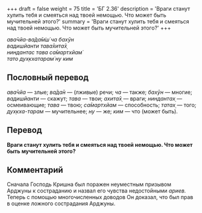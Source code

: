 +++
draft = false
weight = 75
title = 'БГ 2.36'
description = 'Враги станут хулить тебя и смеяться над твоей немощью. Что может быть мучительней этого?'
summary = 'Враги станут хулить тебя и смеяться над твоей немощью. Что может быть мучительней этого?'
+++

_ава̄чйа-ва̄да̄м̇ш́ ча бахӯн  
вадишйанти тава̄хита̄х̣  
ниндантас тава са̄мартхйам̇  
тато дух̣кхатарам̇ ну ким_

## Пословный перевод

_ава̄чйа_ — злые; _ва̄да̄н_ — (лживые) речи; _ча_ — также; _бахӯн_ — многие; _вадишйанти_ — скажут; _тава_ — твои; _ахита̄х̣_ — враги; _ниндантах̣_ — осмеивающие; _тава_ — твою; _са̄мартхйам_ — способность; _татах̣_ — того; _дух̣кха_\-_тарам_ — мучительнее; _ну_ — же; _ким_ — что (может быть).

## Перевод

**Враги станут хулить тебя и смеяться над твоей немощью. Что может быть мучительней этого?**

## Комментарий

Сначала Господь Кришна был поражен неуместным призывом Арджуны к состраданию и назвал его чувства недостойными _ариев._ Теперь с помощью многочисленных доводов Он доказал, что был прав в оценке ложного сострадания Арджуны.
